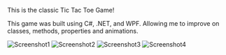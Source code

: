 This is the classic Tic Tac Toe Game!

This game was built using C#, .NET, and WPF. Allowing me to improve on classes, methods, properties and animations.


![Screenshot1](https://github.com/user-attachments/assets/74c3a656-6e87-4fd3-a787-0a05746fc611) ![Screenshot2](https://github.com/user-attachments/assets/42c154dc-6da7-4dd0-bcc0-5b20e957afea)
![Screenshot3](https://github.com/user-attachments/assets/5bb6ab8c-6e69-444f-94f8-284eefae0212) ![Screenshot4](https://github.com/user-attachments/assets/50b69219-e39b-4729-8574-e2427f02ff93)
